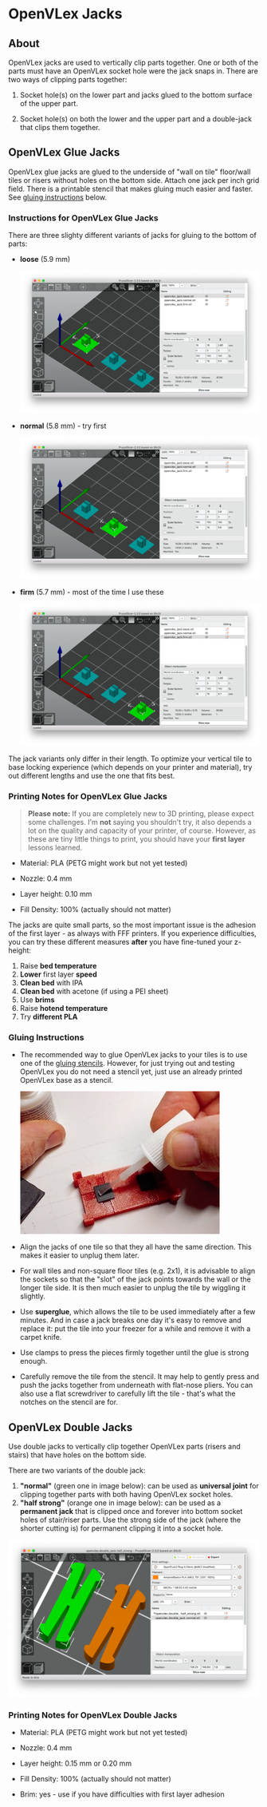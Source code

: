 # OpenVLex Jacks


## About

OpenVLex jacks are used to vertically clip parts together. One or both of the parts must have an OpenVLex socket hole were the jack snaps in. There are two ways of clipping parts together:

1. Socket hole(s) on the lower part and jacks glued to the bottom surface of the upper part.

2. Socket hole(s) on both the lower and the upper part and a double-jack that clips them together.


## OpenVLex Glue Jacks

OpenVLex glue jacks are glued to the underside of "wall on tile" floor/wall tiles or risers without holes on the bottom side. Attach one jack per inch grid field. There is a printable stencil that makes gluing much easier and faster. See [gluing instructions](#gluing-instructions) below.

### Instructions for OpenVLex Glue Jacks

There are three slighty different variants of jacks for gluing to the bottom of parts:

- **loose**  (5.9 mm)

  ![loose jack](./img/openvlex_jack.loose.png)

- **normal** (5.8 mm) - try first 

  ![normal jack](./img/openvlex_jack.normal.png)

- **firm**  (5.7 mm) - most of the time I use these 

  ![firm jack](./img/openvlex_jack.firm.png)

The jack variants only differ in their length. To optimize your vertical tile to base locking experience (which depends on your printer and material), try out different lengths and use the one that fits best.

### Printing Notes for OpenVLex Glue Jacks

> **Please note:** If you are completely new to 3D printing, please expect some challenges. I'm **not** saying you shouldn't try, it also depends a lot on the quality and capacity of your printer, of course. However, as these are tiny little things to print, you should have your **first layer** lessons learned.

- Material: PLA (PETG might work but not yet tested)

- Nozzle: 0.4 mm

- Layer height: 0.10 mm

- Fill Density: 100% (actually should not matter)

The jacks are quite small parts, so the most important issue is the adhesion of the first layer - as always with FFF printers. If you experience difficulties, you can try these different measures **after** you have fine-tuned your z-height:

1. Raise **bed temperature**
2. **Lower** first layer **speed**
3. **Clean bed** with IPA
4. **Clean bed** with acetone (if using a PEI sheet)
5. Use **brims**
6. Raise **hotend temperature**
7. Try **different PLA**


### Gluing Instructions

- The recommended way to glue OpenVLex jacks to your tiles is to use one of the [gluing stencils](../gluing_stencils/README.md). However, for just trying out and testing OpenVLex you do not need a stencil yet, just use an already printed OpenVLex base as a stencil.  
  
  ![Glue jacks to floor parts](../img/img002.jpg)

- Align the jacks of one tile so that they all have the same direction. This makes it easier to unplug them later.

- For wall tiles and non-square floor tiles (e.g. 2x1), it is advisable to align the sockets so that the "slot" of the jack points towards the wall or the longer tile side. It is then much easier to unplug the tile by wiggling it slightly.

- Use **superglue**, which allows the tile to be used immediately after a few minutes. And in case a jack breaks one day it's easy to remove and replace it: put the tile into your freezer for a while and remove it with a carpet knife.

- Use clamps to press the pieces firmly together until the glue is strong enough.

- Carefully remove the tile from the stencil. It may help to gently press and push the jacks together from underneath with flat-nose pliers. You can also use a flat screwdriver to carefully lift the tile - that's what the notches on the stencil are for.



## OpenVLex Double Jacks

Use double jacks to vertically clip together OpenVLex parts (risers and stairs) that have holes on the bottom side.

There are two variants of the double jack:

1. **"normal"** (green one in image below): can be used as **universal joint** for clipping together parts with both having OpenVLex socket holes.
2. **"half strong"** (orange one in image below): can be used as a **permanent jack** that is clipped once and forever into bottom socket holes of stair/riser parts. Use the strong side of the jack (where the shorter cutting is) for permanent clipping it into a socket hole.

![Double Jacks](./img/openvlex_double_jack_slicer.png)

### Printing Notes for OpenVLex Double Jacks

- Material: PLA (PETG might work but not yet tested)

- Nozzle: 0.4 mm

- Layer height: 0.15 mm or 0.20 mm

- Fill Density: 100% (actually should not matter)

- Brim: yes - use if you have difficulties with first layer adhesion

